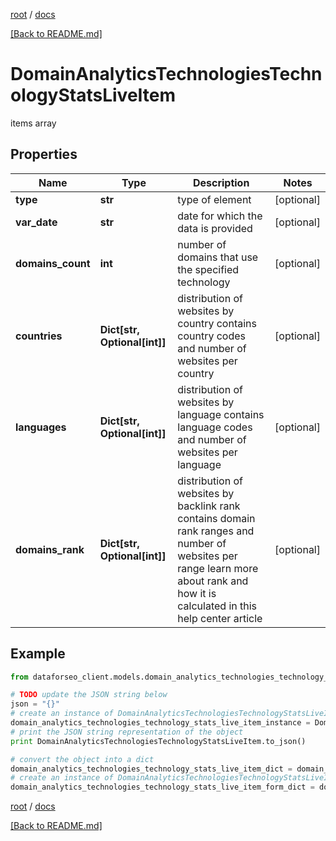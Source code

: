 [root](./../ "root") / [docs](./ "docs")

[[Back to README.md]](./../README.md "[Back to README.md]")

# DomainAnalyticsTechnologiesTechnologyStatsLiveItem

items array

## Properties

Name | Type | Description | Notes
------------ | ------------- | ------------- | -------------
**type** | **str** | type of element | [optional]
**var_date** | **str** | date for which the data is provided | [optional]
**domains_count** | **int** | number of domains that use the specified technology | [optional]
**countries** | **Dict[str, Optional[int]]** | distribution of websites by country contains country codes and number of websites per country | [optional]
**languages** | **Dict[str, Optional[int]]** | distribution of websites by language contains language codes and number of websites per language | [optional]
**domains_rank** | **Dict[str, Optional[int]]** | distribution of websites by backlink rank contains domain rank ranges and number of websites per range learn more about rank and how it is calculated in this help center article | [optional]

## Example

```python
from dataforseo_client.models.domain_analytics_technologies_technology_stats_live_item import DomainAnalyticsTechnologiesTechnologyStatsLiveItem

# TODO update the JSON string below
json = "{}"
# create an instance of DomainAnalyticsTechnologiesTechnologyStatsLiveItem from a JSON string
domain_analytics_technologies_technology_stats_live_item_instance = DomainAnalyticsTechnologiesTechnologyStatsLiveItem.from_json(json)
# print the JSON string representation of the object
print DomainAnalyticsTechnologiesTechnologyStatsLiveItem.to_json()

# convert the object into a dict
domain_analytics_technologies_technology_stats_live_item_dict = domain_analytics_technologies_technology_stats_live_item_instance.to_dict()
# create an instance of DomainAnalyticsTechnologiesTechnologyStatsLiveItem from a dict
domain_analytics_technologies_technology_stats_live_item_form_dict = domain_analytics_technologies_technology_stats_live_item.from_dict(domain_analytics_technologies_technology_stats_live_item_dict)
```

  

[root](./../ "root") / [docs](./ "docs")

[[Back to README.md]](./../README.md "[Back to README.md]")